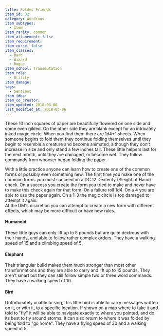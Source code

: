 ```yaml
---
title: Folded Friends
item_id: 32
category: Wondrous
item_subtypes:
  - Item
item_rarity: common
item_attunement: false
item_requirement:
item_curse: false
item_classes:
  - Bard
  - Wizard
  - Rogue
item_school: Transmutation
item_role:
  - Utility
item_damage:
tags:
  - Sentient
item_idea:
item_co_creator:
item_updated: 2018-03-06
last_modified_at: 2018-03-06
---
```


These 10 inch squares of paper are beautifully flowered on one side and some even gilded. On the other side they are blank except for an intricately inked magic circle. When you find them there are 1d4+1 sheets.
When someone begins to fold them they continue folding themselves until they begin to resemble a creature and become animated, although they don’t increase in size and only stand a few inches tall. These little helpers last for the next month, until they are damaged, or become wet. They follow commands from whoever began folding the paper.

With a little practice anyone can learn how to create one of the common forms or possibly even something new. The first time you make one of the common forms you must succeed on a DC 12 Dexterity (Sleight of Hand) check. On a success you create the form you tried to make and never have to make this check again for that form. On a failure roll 1d4. On a 4 you are able to use the paper again. On a 1-3 the magic circle is too damaged to attempt it again.    
At the DM's discretion you can attempt to create a new form with different effects, which may be more difficult or have new rules.

<!--excerpt-->
#### Humanoid
These little guys can only lift up to 5 pounds but are quite dextrous with their hands, and able to follow rather complex orders. They have a walking speed of 15 and a climbing speed of 5.

#### Elephant
Their triangular build makes them much stronger than most other transformations and they are able to carry and lift up to 15 pounds. They aren’t smart but they can still follow simple two or three word commands. They have a walking speed of 10.

#### Bird
Unfortunately unable to sing, this little bird is able to carry messages written on it, or with it, to a specific location. If shown on a map where to take it and told to "fly" it will be able to navigate exactly to where you pointed, and do its best to fly around storms. It can also return to where it was folded by being told to "go home". They have a flying speed of 30 and a walking speed of 5.
